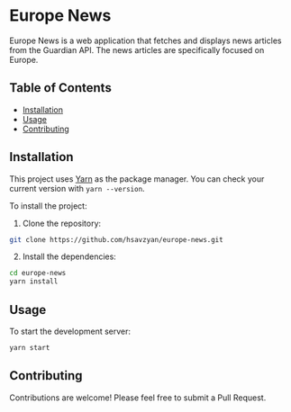 # Europe News

Europe News is a web application that fetches and displays news articles from the Guardian API. The news articles are specifically focused on Europe.

## Table of Contents

- [Installation](#installation)
- [Usage](#usage)
- [Contributing](#contributing)

## Installation

This project uses [Yarn](https://yarnpkg.com/) as the package manager. You can check your current version with `yarn --version`.

To install the project:

1. Clone the repository:
```bash
git clone https://github.com/hsavzyan/europe-news.git
```
2. Install the dependencies:
```bash
cd europe-news
yarn install
```
Usage
-----

To start the development server:
```bash
yarn start
```
Contributing
------------

Contributions are welcome! Please feel free to submit a Pull Request.


